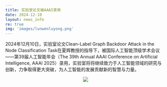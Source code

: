 ```yaml
---
title: 实验室论文被AAAI录用
date: 2024-12-10
layout: news_info
re: true
img: 'images/lunwenluyong.png'
---
```

2024年12月10日，实验室论文Clean-Label Graph Backdoor Attack in the Node Classification Task在夏辉教授的指导下，被国际人工智能顶级学术会议——第39届人工智能年会（The 39th Annual AAAI Conference on Artificial Intelligence, AAAI 2025）录用，实验室将将继续致力于人工智能领域的研究与创新，力争取得更大突破，为人工智能的发展贡献新的智慧与力量。

<div style="text-align: center;" width="800" height="1200">
    <img src="{{ 'images/lunwenluyong.png' | relative_src }} " style="margin: auto;"/>
</div>
